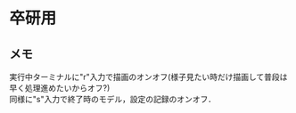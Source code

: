 # 卒研用

## メモ

実行中ターミナルに"r"入力で描画のオンオフ(様子見たい時だけ描画して普段は早く処理進めたいからオフ?)<br>
同様に"s"入力で終了時のモデル，設定の記録のオンオフ．
